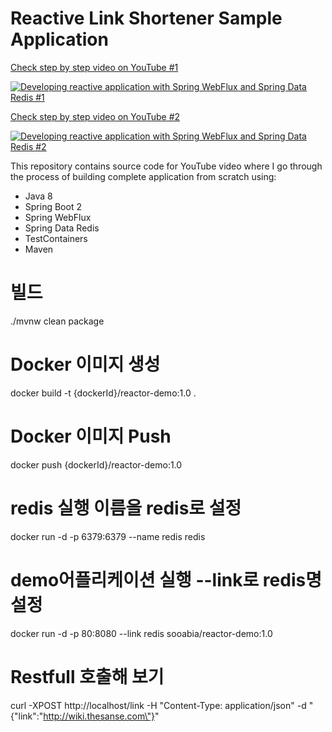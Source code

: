 # Reactive Link Shortener Sample Application

[Check step by step video on YouTube #1](https://www.youtube.com/watch?v=J9jQoFiP41A)

[![Developing reactive application with Spring WebFlux and Spring Data Redis #1](https://img.youtube.com/vi/KrxXdnCxiFg/0.jpg)](https://www.youtube.com/watch?v=KrxXdnCxiFg)

[Check step by step video on YouTube #2](https://www.youtube.com/watch?v=fTIttl-Z4mk)

[![Developing reactive application with Spring WebFlux and Spring Data Redis #2](https://img.youtube.com/vi/fTIttl-Z4mk/0.jpg)](https://www.youtube.com/watch?v=fTIttl-Z4mk)


This repository contains source code for YouTube video where I go through the process of building complete application
from scratch using:

- Java 8
- Spring Boot 2
- Spring WebFlux
- Spring Data Redis
- TestContainers
- Maven


# 빌드
./mvnw clean package

# Docker 이미지 생성
docker build -t {dockerId}/reactor-demo:1.0 .

# Docker 이미지 Push
docker push {dockerId}/reactor-demo:1.0

# redis 실행 이름을 redis로 설정
docker run -d -p 6379:6379 --name redis redis

# demo어플리케이션 실행 --link로 redis명 설정
docker run -d -p 80:8080 --link redis sooabia/reactor-demo:1.0

# Restfull 호출해 보기
curl -XPOST http://localhost/link -H "Content-Type: application/json" -d "{\"link\":\"http://wiki.thesanse.com\"}"
